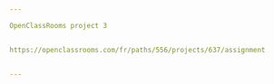 ```yaml
---

OpenClassRooms project 3


https://openclassrooms.com/fr/paths/556/projects/637/assignment


---
```

